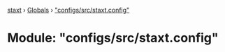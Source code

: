 [staxt](../README.md) › [Globals](../globals.md) › ["configs/src/staxt.config"](_configs_src_staxt_config_.md)

# Module: "configs/src/staxt.config"


